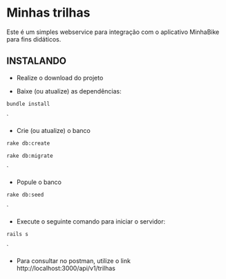 # Minhas trilhas

Este é um simples webservice para integração com o aplicativo MinhaBike para fins didáticos.

## INSTALANDO

* Realize o download do projeto

* Baixe (ou atualize) as dependências:
```bash
bundle install
```
`
* Crie (ou atualize) o banco
```bash
rake db:create
```
```bash
rake db:migrate
```
`
* Popule o banco
```bash
rake db:seed
```
`
* Execute o seguinte comando para iniciar o servidor:
```bash
rails s
```
`
* Para consultar no postman, utilize o link
http://localhost:3000/api/v1/trilhas
